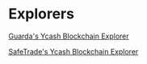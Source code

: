 # Explorers

[Guarda's Ycash Blockchain Explorer](https://yecblockexplorer.com)

[SafeTrade's Ycash Blockchain Explorer](https://yec.safe.trade)
